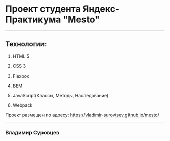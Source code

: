 # Проект студента Яндекс-Практикума "Mesto"

___________________________

## Технологии:

1. HTML 5

2. CSS 3

3. Flexbox

4. BEM

5. JavaScript(Классы, Методы, Наследование)

6. Webpack

Проект размещен по адресу: https://vladimir-surovtsev.github.io/mesto/

___________________________

### Владимир Суровцев
